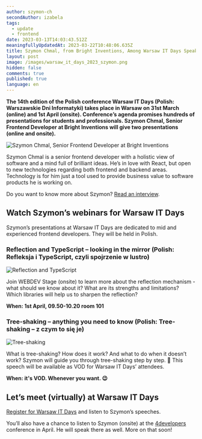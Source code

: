 ```yaml
---
author: szymon-ch
secondAuthor: izabela
tags:
  - update
  - frontend
date: 2023-03-13T14:03:43.512Z
meaningfullyUpdatedAt: 2023-03-22T10:48:06.635Z
title: Szymon Chmal, from Bright Inventions, Among Warsaw IT Days Speakers
layout: post
image: /images/warsaw_it_days_2023_szymon.png
hidden: false
comments: true
published: true
language: en
---
```

**The 14th edition of the Polish conference Warsaw IT Days (Polish: Warszawskie Dni Informatyki) takes place in Warsaw on 31st March (online) and 1st April (onsite). Conference’s agenda promises hundreds of presentations for students and professionals. Szymon Chmal, Senior Frontend Developer at Bright Inventions will give two presentations (online and onsite).**

<div class="image"><img src="/images/szymon_frontend_dev.png" alt="Szymon Chmal, Senior Frontend Developer at Bright Inventions" title="Szymon Chmal, Senior Frontend Developer at Bright Inventions"  /> </div>

Szymon Chmal is a senior frontend developer with a holistic view of software and a mind full of brilliant ideas. He’s in love with React, but open to new technologies regarding both frontend and backend areas. Technology is for him just a tool used to provide business value to software products he is working on.

Do you want to know more about Szymon? [Read an interview](/blog/frontend-developer-with-an-appetite-for-backend-meet-szymon).

## Watch Szymon’s webinars for Warsaw IT Days

Szymon’s presentations at Warsaw IT Days are dedicated to mid and experienced frontend developers. They will be held in Polish.

### Reflection and TypeScript – looking in the mirror (Polish: Refleksja i TypeScript, czyli spojrzenie w lustro)

<div class="image"><img src="/images/reflection_wdi_szymon.png" alt="Reflection and TypeScript" title="Reflection and TypeScript"  /> </div>

Join WEBDEV Stage (onsite) to learn more about the reflection mechanism - what should we know about it? What are its strengths and limitations? Which libraries will help us to sharpen the reflection?

**When: 1st April, 09.50-10.20 room 101**

### Tree-shaking – anything you need to know (Polish: Tree-shaking – z czym to się je)

<div class="image"><img src="/images/tree-shaking_wdi_szymon.png" alt="Tree-shaking" title="Tree-shaking"  /> </div>

What is tree-shaking? How does it work? And what to do when it doesn’t work? Szymon will guide you through tree-shaking step by step. 🙂 This speech will be available as VOD for Warsaw IT Days’ attendees. 

**When: it's VOD. Whenever you want. 😉**

## Let’s meet (virtually) at Warsaw IT Days

[Register for Warsaw IT Days](https://warszawskiedniinformatyki.pl) and listen to Szymon’s speeches.

You’ll also have a chance to listen to Szymon (onsite) at the [4developers](https://4developers.org.pl) conference in April. He will speak there as well. More on that soon!
